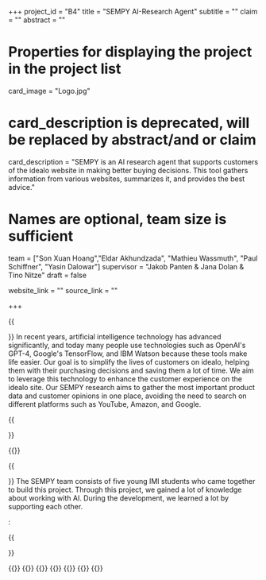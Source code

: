 +++
project_id = "B4"
title = "SEMPY AI-Research Agent"
subtitle = ""
claim = ""
abstract = ""

# Properties for displaying the project in the project list
card_image = "Logo.jpg"
# card_description is deprecated, will be replaced by abstract/and or claim
card_description = "SEMPY is an AI research agent that supports customers of the idealo website in making better buying decisions. This tool gathers information from various websites, summarizes it, and provides the best advice." 

# Names are optional, team size is sufficient
team = ["Son Xuan Hoang","Eldar Akhundzada", "Mathieu Wassmuth", "Paul Schiffner", "Yasin Dalowar"]
supervisor = "Jakob Panten & Jana Dolan & Tino Nitze"
draft = false

website_link = ""
source_link = ""

+++


{{<section title="Our Goal">}}
In recent years, artificial intelligence technology has advanced significantly, and today many people use technologies such as OpenAI's GPT-4, Google's TensorFlow, and IBM Watson because these tools make life easier. Our goal is to simplify the lives of customers on idealo, helping them with their purchasing decisions and saving them a lot of time. We aim to leverage this technology to enhance the customer experience on the idealo site. Our SEMPY research aims to gather the most important product data and customer opinions in one place, avoiding the need to search on different platforms such as YouTube, Amazon, and Google. 

{{</section>}}

{{<team-member image="Video12.gif" name="App Functionality">}}


{{<section title="The team">}}
The SEMPY team consists of five young IMI students who came together to build this project. Through this project, we gained a lot of knowledge about working with AI. During the development, we learned a lot by supporting each other.

:

{{</section>}} 

{{<gallery>}}
{{<team-member image="son.jpg" name="Son Xuan Hoang">}} 
{{<team-member image="paul.jpg" name="Paul Schiffner">}}
{{<team-member image="yasin.jpg" name="Yasin Dalowar">}}
{{<team-member image="mathieu.jpg" name="Mathieu Wassmuth">}}
{{<team-member image="eldar.jpg" name="Eldar Akhundzada">}}
{{</gallery>}}

